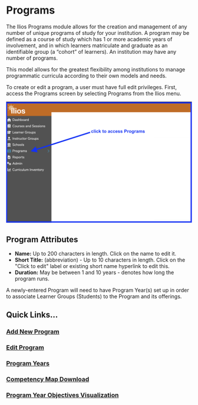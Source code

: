 # Programs

The Ilios Programs module allows for the creation and management of any number of unique programs of study for your institution. A program may be defined as a course of study which has 1 or more academic years of involvement, and in which learners matriculate and graduate as an identifiable group (a “cohort” of learners). An institution may have any number of programs.

This model allows for the greatest flexibility among institutions to manage programmatic curricula according to their own models and needs.

To create or edit a program, a user must have full edit privileges. First, access the Programs screen by selecting Programs from the Ilios menu.

![click Programs from the Ilios menu](../images/programs/README/open_programs.png)

## Program Attributes

* **Name:** Up to 200 characters in length. Click on the name to edit it.
* **Short Title:** (abbreviation) - Up to 10 characters in length. Click on the "Click to edit" label or existing short name hyperlink to edit this.
* **Duration:** May be between 1 and 10 years - denotes how long the program runs.

A newly-entered Program will need to have Program Year(s) set up in order to associate Learner Groups (Students) to the Program and its offerings.

## Quick Links...

### [Add New Program](https://iliosproject.gitbook.io/ilios-user-guide/programs/add-new-program)

### [Edit Program](https://iliosproject.gitbook.io/ilios-user-guide/programs/edit-program)

### [Program Years](https://iliosproject.gitbook.io/ilios-user-guide/programs/add-program-year)

### [Competency Map Download](https://iliosproject.gitbook.io/ilios-user-guide/programs/competency-map-download)

### [Program Year Objectives Visualization](https://iliosproject.gitbook.io/ilios-user-guide/programs/program-year-objective-map-visualization)

